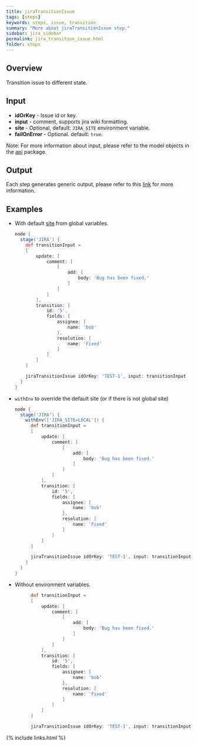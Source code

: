 ```yaml
---
title: jiraTransitionIssue
tags: [steps]
keywords: steps, issue, transition
summary: "More about jiraTransitionIssue step."
sidebar: jira_sidebar
permalink: jira_transition_issue.html
folder: steps
---
```


## Overview

Transition issue to different state.

## Input

* **idOrKey** - Issue id or key.
* **input** - comment, supports jira wiki formatting.
* **site** - Optional, default: `JIRA_SITE` environment variable.
* **failOnError** - Optional. default: `true`.

Note: For more information about input, please refer to the model objects in the [api](https://github.com/jenkinsci/jira-steps-plugin/tree/master/src/main/java/org/thoughtslive/jenkins/plugins/jira/api) package.

## Output

Each step generates generic output, please refer to this [link](config.html#common-response--error-handling) for more information.

## Examples

* With default [site](config#environment-variables) from global variables.

  ```groovy
  node {
    stage('JIRA') {
      def transitionInput =
      [
          update: [
              comment: [
                  [
                      add: [
                          body: 'Bug has been fixed.'
                      ]
                  ]
              ]
          ],
          transition: [
              id: '5',
              fields: [
                  assignee: [
                      name: 'bob'
                  },
                  resolution: [
                      name: 'Fixed'
                  ]
              ]
          ]
      ]

      jiraTransitionIssue idOrKey: 'TEST-1', input: transitionInput
    }
  }
  ```
* `withEnv` to override the default site (or if there is not global site)

  ```groovy
  node {
    stage('JIRA') {
      withEnv(['JIRA_SITE=LOCAL']) {
        def transitionInput =
        [
            update: [
                comment: [
                    [
                        add: [
                            body: 'Bug has been fixed.'
                        ]
                    ]
                ]
            ],
            transition: [
                id: '5',
                fields: [
                    assignee: [
                        name: 'bob'
                    },
                    resolution: [
                        name: 'Fixed'
                    ]
                ]
            ]
        ]

        jiraTransitionIssue idOrKey: 'TEST-1', input: transitionInput
      }
    }
  }
  ```
* Without environment variables.

  ```groovy
        def transitionInput =
        [
            update: [
                comment: [
                    [
                        add: [
                            body: 'Bug has been fixed.'
                        ]
                    ]
                ]
            ],
            transition: [
                id: '5',
                fields: [
                    assignee: [
                        name: 'bob'
                    },
                    resolution: [
                        name: 'Fixed'
                    ]
                ]
            ]
        ]

        jiraTransitionIssue idOrKey: 'TEST-1', input: transitionInput, site: 'LOCAL'
  ```

{% include links.html %}

